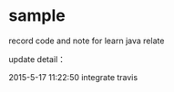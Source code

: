 sample
============

record code and note for learn java relate





update detail：


2015-5-17 11:22:50
integrate travis


